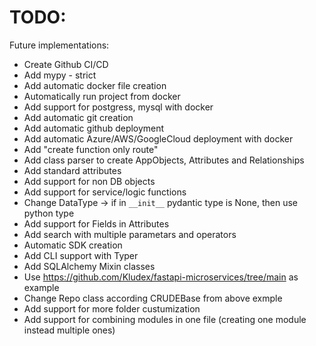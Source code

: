 # TODO:
Future implementations:

- Create Github CI/CD
- Add mypy - strict
- Add automatic docker file creation
- Automatically run project from docker
- Add support for postgress, mysql with docker
- Add automatic git creation
- Add automatic github deployment
- Add automatic Azure/AWS/GoogleCloud deployment with docker
- Add "create function only route"
- Add class parser to create AppObjects, Attributes and Relationships
- Add standard attributes
- Add support for non DB objects
- Add support for service/logic functions
- Change DataType -> if in ```__init__``` pydantic type is None, then use python type
- Add support for Fields in Attributes
- Add search with multiple parametars and operators
- Automatic SDK creation
- Add CLI support with Typer
- Add SQLAlchemy Mixin classes
- Use https://github.com/Kludex/fastapi-microservices/tree/main as example
- Change Repo class according CRUDEBase from above exmple
- Add support for more folder custumization
- Add support for combining modules in one file (creating one module instead multiple ones)

